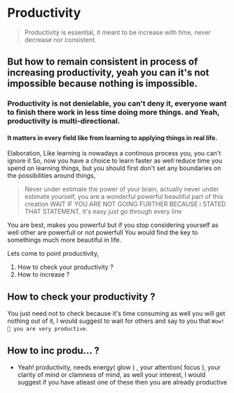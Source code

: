 # Productivity

> Productivity is essential, it meant to be increase with time, never decrease nor consistent.

## But how to remain consistent in process of increasing productivity, yeah you can it's not impossible because nothing is impossible.

### Productivity is not denielable, you can't deny it, everyone want to finish there work in less time doing more things. and Yeah, productivity is multi-directional.

#### It matters in every field like from learning to applying things in real life.

Elaboration,
Like learning is nowadays a continous process you, you can't ignore it
So, now you have a choice to learn faster as well reduce time you spend on learning things, but you should first don't set any boundaries on the possibilities around things,

> Never under estimate the power of your brain, actually never under estimate yourself, you are a wonderful powerful beautiful part of this creation WAIT IF YOU ARE NOT GOING FURTHER BECAUSE i STATED THAT STATEMENT. it's easy just go through every line

You are best, makes you powerful but if you stop considering yourself as well other are powerfull or not powerfull You would find the key to somethings much more beautiful in life.

Lets come to point productivity,

1. How to check your productivity ?
1. How to increase ?

## How to check your productivity ?

You just need not to check because it's time consuming as well you will get nothing out of it, I would suggest to wait for others and say to you that `Wow! 🙂 you are very productive`.

## How to inc produ... ?

- Yeah! productivity, needs energy( glow ) , your attention( focus ), your clarity of mind or clamness of mind, as well your interest, I would suggest if you have atleast one of these then you are already productive

